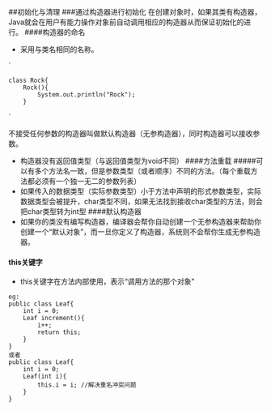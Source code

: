 ##初始化与清理
###通过构造器进行初始化
在创建对象时，如果其类有构造器，Java就会在用户有能力操作对象前自动调用相应的构造器从而保证初始化的进行。
####构造器的命名
* 采用与类名相同的名称。

`

    class Rock{
        Rock(){
            System.out.println("Rock");
        }
`

不接受任何参数的构造器叫做默认构造器（无参构造器），同时构造器可以接收参数。
* 构造器没有返回值类型（与返回值类型为void不同）
####方法重载
#####可以有多个方法名一致，但是参数类型（或者顺序）不同的方法。（每个重载方法都必须有一个独一无二的参数列表）
* 如果传入的数据类型（实际参数类型）小于方法中声明的形式参数类型，实际数据类型会被提升，char类型不同，如果无法找到接收char类型的方法，则会把char类型转为int型
####默认构造器
* 如果你的类没有编写构造器，编译器会帮你自动创建一个无参构造器来帮助你创建一个“默认对象”，而一旦你定义了构造器，系统则不会帮你生成无参构造器。
#### this关键字
* this关键字在方法内部使用，表示“调用方法的那个对象”
```
eg:
public class Leaf{
    int i = 0;
    Leaf increment(){
        i++;
        return this;
    }
}
或者
public class Leaf{
    int i = 0;
    Leaf(int i){
        this.i = i; //解决重名冲突问题
    }
}
```

